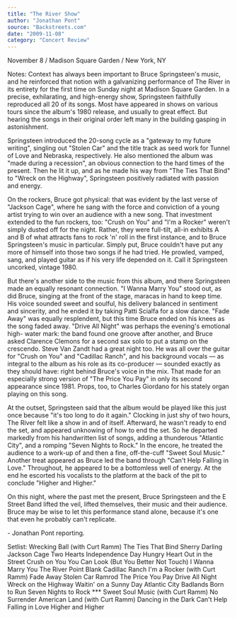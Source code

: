 ```yaml
---
title: "The River Show"
author: "Jonathan Pont"
source: "Backstreets.com"
date: "2009-11-08"
category: "Concert Review"
---
```


November 8 / Madison Square Garden / New York, NY

Notes: Context has always been important to Bruce Springsteen's music, and he reinforced that notion with a galvanizing performance of The River in its entirety for the first time on Sunday night at Madison Square Garden. In a precise, exhilarating, and high-energy show, Springsteen faithfully reproduced all 20 of its songs. Most have appeared in shows on various tours since the album's 1980 release, and usually to great effect. But hearing the songs in their original order left many in the building gasping in astonishment.

Springsteen introduced the 20-song cycle as a "gateway to my future writing", singling out "Stolen Car" and the title track as seed work for Tunnel of Love and Nebraska, respectively. He also mentioned the album was "made during a recession", an obvious connection to the hard times of the present. Then he lit it up, and as he made his way from "The Ties That Bind" to "Wreck on the Highway", Springsteen positively radiated with passion and energy.

On the rockers, Bruce got physical: that was evident by the last verse of "Jackson Cage", where he sang with the force and conviction of a young artist trying to win over an audience with a new song. That investment extended to the fun rockers, too: "Crush on You" and "I'm a Rocker" weren't simply dusted off for the night. Rather, they were full-tilt, all-in exhibits A and B of what attracts fans to rock 'n' roll in the first instance, and to Bruce Springsteen's music in particular. Simply put, Bruce couldn't have put any more of himself into those two songs if he had tried. He prowled, vamped, sang, and played guitar as if his very life depended on it. Call it Springsteen uncorked, vintage 1980.

But there's another side to the music from this album, and there Springsteen made an equally resonant connection. "I Wanna Marry You" stood out, as did Bruce, singing at the front of the stage, maracas in hand to keep time. His voice sounded sweet and soulful, his delivery balanced in sentiment and sincerity, and he ended it by taking Patti Scialfa for a slow dance. "Fade Away" was equally resplendent, but this time Bruce ended on his knees as the song faded away. "Drive All Night" was perhaps the evening's emotional high- water mark: the band found one groove after another, and Bruce asked Clarence Clemons for a second sax solo to put a stamp on the crescendo. Steve Van Zandt had a great night too. He was all over the guitar for "Crush on You" and "Cadillac Ranch", and his background vocals — as integral to the album as his role as its co-producer — sounded exactly as they should have: right behind Bruce's voice in the mix. That made for an especially strong version of "The Price You Pay" in only its second appearance since 1981. Props, too, to Charles Giordano for his stately organ playing on this song.

At the outset, Springsteen said that the album would be played like this just once because "it's too long to do it again." Clocking in just shy of two hours, The River felt like a show in and of itself. Afterward, he wasn't ready to end the set, and appeared unknowing of how to end the set. So he departed markedly from his handwritten list of songs, adding a thunderous "Atlantic City", and a romping "Seven Nights to Rock." In the encore, he treated the audience to a work-up of and then a fine, off-the-cuff "Sweet Soul Music." Another treat appeared as Bruce led the band through "Can't Help Falling in Love." Throughout, he appeared to be a bottomless well of energy. At the end he escorted his vocalists to the platform at the back of the pit to conclude "Higher and Higher."

On this night, where the past met the present, Bruce Springsteen and the E Street Band lifted the veil, lifted themselves, their music and their audience. Bruce may be wise to let this performance stand alone, because it's one that even he probably can't replicate.

\- Jonathan Pont reporting.

Setlist: Wrecking Ball (with Curt Ramm) The Ties That Bind Sherry Darling Jackson Cage Two Hearts Independence Day Hungry Heart Out in the Street Crush on You You Can Look (But You Better Not Touch) I Wanna Marry You The River Point Blank Cadillac Ranch I'm a Rocker (with Curt Ramm) Fade Away Stolen Car Ramrod The Price You Pay Drive All Night Wreck on the Highway Waitin' on a Sunny Day Atlantic City Badlands Born to Run Seven Nights to Rock \*\*\* Sweet Soul Music (with Curt Ramm) No Surrender American Land (with Curt Ramm) Dancing in the Dark Can't Help Falling in Love Higher and Higher
